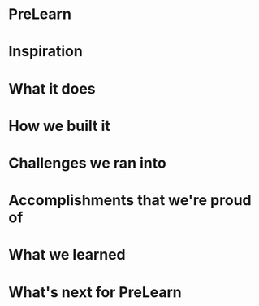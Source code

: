 # PreLearn


# Inspiration


# What it does


# How we built it


# Challenges we ran into


# Accomplishments that we're proud of


# What we learned


# What's next for PreLearn

